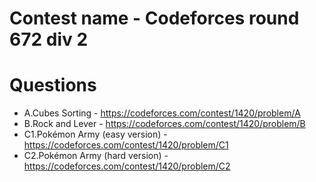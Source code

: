 # Contest name - Codeforces round 672 div 2
# Questions
 - A.Cubes Sorting - https://codeforces.com/contest/1420/problem/A
 - B.Rock and Lever - https://codeforces.com/contest/1420/problem/B
 - C1.Pokémon Army (easy version) - https://codeforces.com/contest/1420/problem/C1
 - C2.Pokémon Army (hard version) - https://codeforces.com/contest/1420/problem/C2
